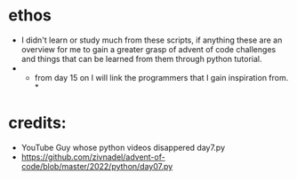 # ethos
- I didn't learn or study much from these scripts, if anything these are an overview for me to gain a greater grasp of advent of code challenges and things that can be learned from them through python tutorial.
- * from day 15 on I will link the programmers that I gain inspiration from. * 
# credits:
- YouTube Guy whose python videos disappered
day7.py
- https://github.com/zivnadel/advent-of-code/blob/master/2022/python/day07.py
